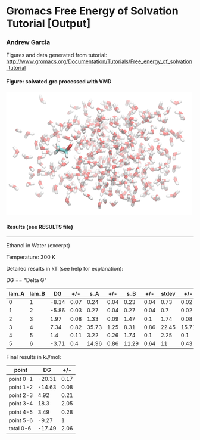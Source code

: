 # Gromacs Free Energy of Solvation Tutorial [Output]
### Andrew Garcia

Figures and data generated from tutorial:
http://www.gromacs.org/Documentation/Tutorials/Free_energy_of_solvation_tutorial

#### Figure: solvated.gro processed with VMD
<img src="solvated.PNG" alt="drawing" width="500"/></a>

#### Results (see **RESULTS** file)

---------------------------------------------------
Ethanol in Water (excerpt)

Temperature: 300 K

Detailed results in kT (see help for explanation):

DG == "Delta G"

lam_A|lam_B|DG|+/-|s_A|+/-|s_B|+/-|stdev|+/-
--- | --- | --- | --- | --- | --- | --- | --- | --- | ---
0|1|-8.14|0.07|0.24|0.04|0.23|0.04|0.73|0.02
1|2|-5.86|0.03|0.27|0.04|0.27|0.04|0.7|0.02
2|3|1.97|0.08|1.33|0.09|1.47|0.1|1.74|0.08
3|4|7.34|0.82|35.73|1.25|8.31|0.86|22.45|15.71
4|5|1.4|0.11|3.22|0.26|1.74|0.1|2.25|0.1
5|6|-3.71|0.4|14.96|0.86|11.29|0.64|11|0.43



Final results in kJ/mol:

point|DG|+/-
--- | --- | ---
point 0-1|-20.31|0.17
point 1-2|-14.63|0.08
point 2-3|4.92|0.21
point 3-4|18.3|2.05
point 4-5|3.49|0.28
point 5-6|-9.27|1
total 0-6|-17.49|2.06
